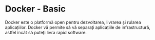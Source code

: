 # Docker - Basic 
Docker este o platformă open pentru dezvoltarea, livrarea și rularea aplicațiilor. Docker vă permite să vă separați aplicațiile de infrastructură, astfel încât să puteți livra rapid software. 
